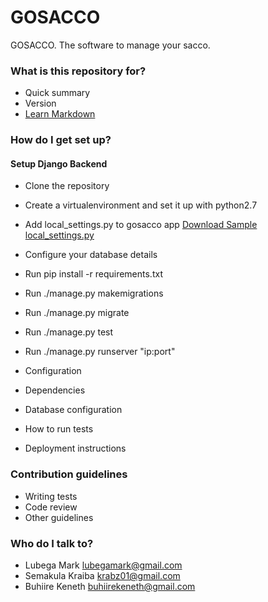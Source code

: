 # GOSACCO #

GOSACCO. The software to manage your sacco.

### What is this repository for? ###

* Quick summary
* Version
* [Learn Markdown](https://bitbucket.org/tutorials/markdowndemo)

### How do I get set up? ###
#### Setup Django Backend ####
* Clone the repository
* Create a virtualenvironment and set it up with python2.7
* Add local_settings.py to gosacco app [Download Sample local_settings.py](https://bitbucket.org/gosacco/gosacco/downloads/local_settings.py)
* Configure your database details
* Run pip install -r requirements.txt
* Run ./manage.py makemigrations
* Run ./manage.py migrate
* Run ./manage.py test
* Run ./manage.py runserver "ip:port"

* Configuration
* Dependencies
* Database configuration
* How to run tests
* Deployment instructions

### Contribution guidelines ###

* Writing tests
* Code review
* Other guidelines

### Who do I talk to? ###

* Lubega Mark lubegamark@gmail.com
* Semakula Kraiba krabz01@gmail.com
* Buhiire Keneth buhiirekeneth@gmail.com